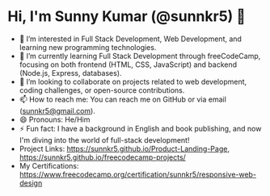 # Hi, I'm Sunny Kumar (@sunnkr5) 👋

- 👀 I’m interested in Full Stack Development, Web Development, and learning new programming technologies.
- 🌱 I’m currently learning Full Stack Development through freeCodeCamp, focusing on both frontend (HTML, CSS, JavaScript) and backend (Node.js, Express, databases).
- 💞️ I’m looking to collaborate on projects related to web development, coding challenges, or open-source contributions.
- 📫 How to reach me: You can reach me on GitHub or via email (sunnkr5@gmail.com).
- 😄 Pronouns: He/Him
- ⚡ Fun fact: I have a background in English and book publishing, and now I'm diving into the world of full-stack development!
- Project Links: https://sunnkr5.github.io/Product-Landing-Page, https://sunnkr5.github.io/freecodecamp-projects/
- My Certifications: https://www.freecodecamp.org/certification/sunnkr5/responsive-web-design

<!---
sunnkr5/sunnkr5 is a ✨ special ✨ repository because its `README.md` appears on your GitHub profile.
You can click the Preview link to take a look at your changes.
--->
